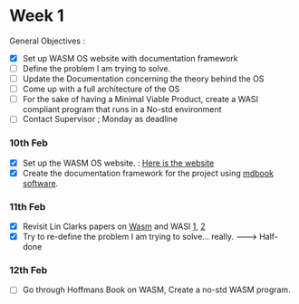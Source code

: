 # Week 1
General Objectives :
- [x] Set up WASM OS website with documentation framework
- [ ] Define the problem I am trying to solve.
- [ ] Update the Documentation concerning the theory behind the OS
- [ ] Come up with a full architecture of the OS
- [ ] For the sake of having a Minimal Viable Product, create a WASI compliant program that runs in a No-std environment
- [ ] Contact Supervisor ; Monday as deadline

### 10th Feb
- [x] Set up the WASM OS website.  : [Here is the website](https://kiarie404.github.io/CSC-416-4TH/main_site/index.html)
- [x] Create the documentation framework for the project using [mdbook software](https://rust-lang.github.io/mdBook/). 

### 11th Feb
- [x] Revisit Lin Clarks papers on [Wasm](https://www.google.com/url?sa=t&rct=j&q=&esrc=s&source=web&cd=&cad=rja&uact=8&ved=2ahUKEwji7La8uI79AhUnT6QEHZtrB6IQFnoECA8QAQ&url=https%3A%2F%2Fhacks.mozilla.org%2F2017%2F02%2Fa-cartoon-intro-to-webassembly%2F&usg=AOvVaw1dsqlwZXb8OGZo_eVgesWM) and WASI [1](https://hacks.mozilla.org/2019/08/webassembly-interface-types/), [2](https://hacks.mozilla.org/2019/03/standardizing-wasi-a-webassembly-system-interface/) 
- [x] Try to re-define the problem I am trying to solve... really.  ---> Half-done

### 12th Feb
- [ ] Go through Hoffmans Book on WASM, Create a no-std WASM program.


